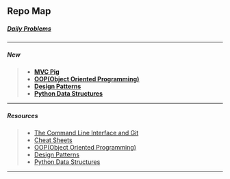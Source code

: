 
## Repo Map

##### [Daily Problems](https://github.com/dolphins-2017/Resources/blob/master/daily-problems.md)
---
##### New

>- [__MVC Pig__](https://github.com/dolphins-2017/pig-2.0)
>- [__OOP(Object Oriented Programming)__](https://github.com/dolphins-2017/Resources/blob/master/object-oriented-programming.md)
>- [__Design Patterns__](https://github.com/dolphins-2017/Resources/blob/master/oop-design-patterns.md)
>- [__Python Data Structures__](https://github.com/dolphins-2017/Resources/blob/master/python-data-structures.md)
---
##### Resources

>- [The Command Line Interface and Git](https://github.com/dolphins-2017/Resources/blob/master/cli-and-git.md)
>- [Cheat Sheets](https://github.com/dolphins-2017/Resources/blob/master/cheat-sheets.md)
>- [OOP(Object Oriented Programming)](https://github.com/dolphins-2017/Resources/blob/master/object-oriented-programming.md)
>- [Design Patterns](https://github.com/dolphins-2017/Resources/blob/master/oop-design-patterns.md)
>- [Python Data Structures](https://github.com/dolphins-2017/Resources/blob/master/python-data-structures.md)
---
